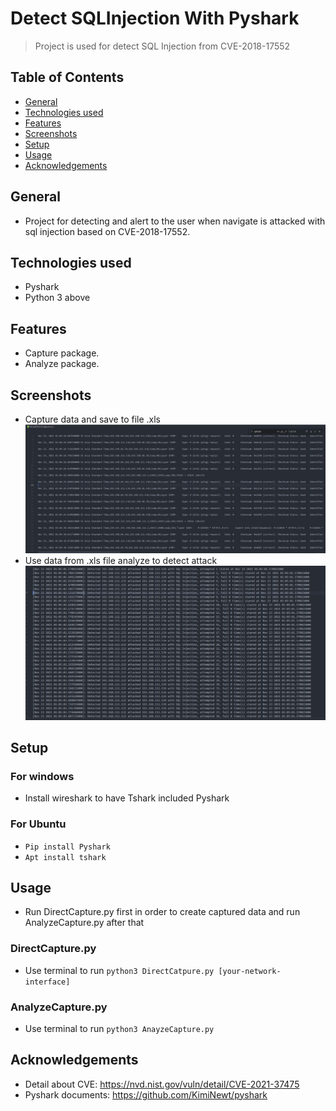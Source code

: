 # Detect SQLInjection With Pyshark

> Project is used for detect SQL Injection from CVE-2018-17552

## Table of Contents

- [General](#general)
- [Technologies used](#Technologies-used)
- [Features](#features)
- [Screenshots](#Screenshots)
- [Setup](#setup)
- [Usage](#usage)
- [Acknowledgements](#Acknowledgements)

## General

- Project for detecting and alert to the user when navigate is attacked with sql injection based on CVE-2018-17552.

## Technologies used

- Pyshark
- Python 3 above

## Features

- Capture package.
- Analyze package.

## Screenshots

- Capture data and save to file .xls
  ![Capture](./screenshot/save.png)
- Use data from .xls file analyze to detect attack ![Analyze](./screenshot/analyze.png)

## Setup

### For windows

- Install wireshark to have Tshark included Pyshark

### For Ubuntu

- `Pip install Pyshark`
- `Apt install tshark`

## Usage

- Run DirectCapture<!--text-->.py first in order to create captured data and run AnalyzeCapture<!--text-->.py after that

### DirectCapture<!--text-->.py

- Use terminal to run `python3 DirectCatpure.py [your-network-interface]`

### AnalyzeCapture<!--text-->.py

- Use terminal to run `python3 AnayzeCapture.py`

## Acknowledgements

- Detail about CVE: https://nvd.nist.gov/vuln/detail/CVE-2021-37475
- Pyshark documents: https://github.com/KimiNewt/pyshark
